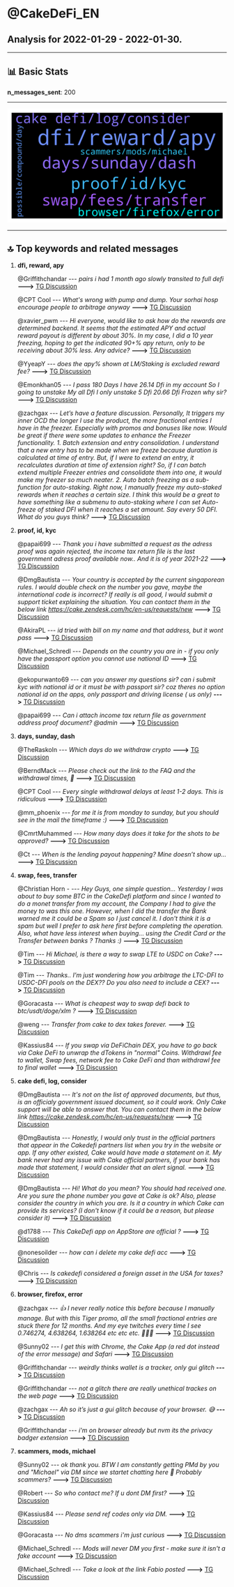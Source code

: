 # **@CakeDeFi_EN**
 ## Analysis for **2022-01-29** - **2022-01-30**.

---

## 📊 **Basic Stats**

**n_messages_sent**: 200

---
![wordcloud](CakeDeFi_EN_1Days_wordcloud.png)

---


## 🔝 **Top keywords and related messages**

1. **dfi, reward, apy**

    @Griffithchandar --- *pairs i had 1 month ago slowly transited to full defi* **--->** [TG Discussion](https://t.me/CakeDeFi_EN/169847)

    @CPT Cool --- *What's wrong with pump and dump. Your sorhai hosp encourage people to arbitrage anyway* **--->** [TG Discussion](https://t.me/CakeDeFi_EN/169785)

    @xavier_pwm --- *Hi everyone, would like to ask how do the rewards are determined backend. It seems that the estimated APY and actual reward payout is different by about 30%. In my case, I did a 10 year freezing, hoping to get the indicated 90+% apy return, only to be receiving about 30% less. Any advice?* **--->** [TG Discussion](https://t.me/CakeDeFi_EN/169438)

    @YyeapY --- *does the apy% shown at LM/Staking is excluded reward fee?* **--->** [TG Discussion](https://t.me/CakeDeFi_EN/169422)

    @Emonkhan05 --- *I pass 180 Days  I have 26.14 Dfi in my account  So I going to unstake My all Dfi I only unstake 5 Dfi 20.66 Dfi Frozen why sir?* **--->** [TG Discussion](https://t.me/CakeDeFi_EN/169831)

    @zachgax --- *Let’s have a feature discussion.   Personally, It triggers my inner OCD the longer I use the product, the more fractional entries I have in the freezer. Especially with promos and bonuses like now. Would be great if there were some updates to enhance the Freezer functionality.   1. Batch extension and entry consolidation.   I understand that a new entry has to be made when we freeze because duration is calculated at time of entry. But, if I were to extend an entry, it recalculates duration at time of extension right? So, if I can batch extend multiple Freezer entries and consolidate them into one, it would make my freezer so much neater.  2. Auto batch freezing as a sub-function for auto-staking.   Right now, I manually freeze my auto-staked rewards when it reaches a certain size. I think this would be a great to have something like a submenu to auto-staking where I can set Auto-freeze of staked DFI when it reaches a set amount. Say every 50 DFI.   What do you guys think?* **--->** [TG Discussion](https://t.me/CakeDeFi_EN/169432)

2. **proof, id, kyc**

    @papai699 --- *Thank you i have submitted a request as the adress proof was again rejected, the income tax return file is the last government adress proof available now.. And it is of year 2021-22* **--->** [TG Discussion](https://t.me/CakeDeFi_EN/169791)

    @DmgBautista --- *Your country is accepted by the current singaporean rules. I would double check on the number you gave, maybe the international code is incorrect?  If really is all good, I would submit a support ticket explaining the situation. You can contact them in the below link   https://cake.zendesk.com/hc/en-us/requests/new* **--->** [TG Discussion](https://t.me/CakeDeFi_EN/169536)

    @AkiraPL --- *id tried with bill on my name and that address, but it wont pass* **--->** [TG Discussion](https://t.me/CakeDeFi_EN/169393)

    @Michael_Schredl --- *Depends on the country you are in - if you only have the passport option you cannot use national ID* **--->** [TG Discussion](https://t.me/CakeDeFi_EN/169902)

    @ekopurwanto69 --- *can you answer my questions sir? can i submit kyc with national id or it must be with passport sir? coz theres no option national id on the apps, only passport and driving license ( us only)* **--->** [TG Discussion](https://t.me/CakeDeFi_EN/169901)

    @papai699 --- *Can i attach income tax return file as government address proof document? @admin* **--->** [TG Discussion](https://t.me/CakeDeFi_EN/169485)

3. **days, sunday, dash**

    @TheRaskoln --- *Which days do we withdraw crypto* **--->** [TG Discussion](https://t.me/CakeDeFi_EN/169743)

    @BerndMack --- *Please check out the link to the FAQ and the withdrawal times, 🙏* **--->** [TG Discussion](https://t.me/CakeDeFi_EN/169915)

    @CPT Cool --- *Every single withdrawal delays at least 1-2 days. This is ridiculous* **--->** [TG Discussion](https://t.me/CakeDeFi_EN/169911)

    @mm_phoenix --- *for me it is from monday to sunday, but you should see in the mail the timeframe :)* **--->** [TG Discussion](https://t.me/CakeDeFi_EN/169841)

    @CmrtMuhammed --- *How many days does it take for the shots to be approved?* **--->** [TG Discussion](https://t.me/CakeDeFi_EN/169566)

    @Ct --- *When is the lending payout happening? Mine doesn’t show up…* **--->** [TG Discussion](https://t.me/CakeDeFi_EN/169505)

4. **swap, fees, transfer**

    @Christian Horn - --- *Hey Guys, one simple question... Yesterday I was about to buy some BTC in the CakeDefi platform and since I wanted to do a monet transfer from my account, the Company I had to give the money to was this one. However, when I did the transfer the Bank warned me it could be a Spam so I just cancel it. I don't think it is a spam but well I prefer to ask here first before completing the operation.   Also, what have less interest when buying... using the Credit Card or the Transfer between banks ?   Thanks :)* **--->** [TG Discussion](https://t.me/CakeDeFi_EN/169690)

    @Tim --- *Hi Michael, is there a way to swap LTE to USDC on Cake?* **--->** [TG Discussion](https://t.me/CakeDeFi_EN/169699)

    @Tim --- *Thanks.. I’m just wondering how you arbitrage the LTC-DFI to USDC-DFI pools on the DEX?? Do you also need to include a CEX?* **--->** [TG Discussion](https://t.me/CakeDeFi_EN/169702)

    @Goracasta --- *What is cheapest way to swap defi back to btc/usdt/doge/xlm ?* **--->** [TG Discussion](https://t.me/CakeDeFi_EN/169802)

    @weng --- *Transfer from cake to dex takes forever.* **--->** [TG Discussion](https://t.me/CakeDeFi_EN/169826)

    @Kassius84 --- *If you swap via DeFiChain DEX, you have to go back via Cake DeFi to unwrap the dTokens in "normal" Coins. Withdrawl fee to wallet, Swap fees, network fee to Cake DeFi and than withdrawl fee to final wallet* **--->** [TG Discussion](https://t.me/CakeDeFi_EN/169809)

5. **cake defi, log, consider**

    @DmgBautista --- *It's not on the list of approved documents, but thus, is an officialy government issued document, so it could work. Only Cake support will be able to answer that. You can contact them in the below link  https://cake.zendesk.com/hc/en-us/requests/new* **--->** [TG Discussion](https://t.me/CakeDeFi_EN/169517)

    @DmgBautista --- *Honestly, I would only trust in the official partners that appear in the Cakedefi partners list when you try in the website or app. If any other existed, Cake would have made a statement on it. My bank never had any issue with Cake official partners, if your bank has made that statement, I would consider that an alert signal.* **--->** [TG Discussion](https://t.me/CakeDeFi_EN/169729)

    @DmgBautista --- *Hi! What do you mean? You should had received one. Are you sure the phone number you gave at Cake is ok?  Also, please consider the country in which you are. Is it a country in which Cake can provide its services? (I don't know if it could be a reason, but please consider it)* **--->** [TG Discussion](https://t.me/CakeDeFi_EN/169527)

    @d1788 --- *This CakeDefi app on AppStore are official ?* **--->** [TG Discussion](https://t.me/CakeDeFi_EN/169685)

    @nonesoilder --- *how can i delete my cake defi acc* **--->** [TG Discussion](https://t.me/CakeDeFi_EN/169817)

    @Chris --- *Is cakedefi considered a foreign asset in the USA for taxes?* **--->** [TG Discussion](https://t.me/CakeDeFi_EN/169757)

6. **browser, firefox, error**

    @zachgax --- *👍 I never really notice this before because I manually manage. But with this Tiger promo, all the small fractional entries are stuck there for 12 months. And my eye twitches every time I see 0.746274, 4.638264, 1.638264 etc etc etc. 🤣🤣🤣* **--->** [TG Discussion](https://t.me/CakeDeFi_EN/169439)

    @Sunny02 --- *I get this with Chrome, the Cake App (a red dot instead of the error message) and Safari* **--->** [TG Discussion](https://t.me/CakeDeFi_EN/169519)

    @Griffithchandar --- *weirdly thinks wallet is a tracker, only gui glitch* **--->** [TG Discussion](https://t.me/CakeDeFi_EN/169855)

    @Griffithchandar --- *not a glitch there are really unethical trackes on the web page* **--->** [TG Discussion](https://t.me/CakeDeFi_EN/169858)

    @zachgax --- *Ah so it’s just a gui glitch because of your browser. 😅* **--->** [TG Discussion](https://t.me/CakeDeFi_EN/169857)

    @Griffithchandar --- *i'm on browser already but nvm its the privacy badger extension* **--->** [TG Discussion](https://t.me/CakeDeFi_EN/169853)

7. **scammers, mods, michael**

    @Sunny02 --- *ok thank you. BTW I am constantly getting PMd by you and "Michael" via DM since we startet chatting here 🙂 Probably scammers?* **--->** [TG Discussion](https://t.me/CakeDeFi_EN/169526)

    @Robert --- *So who contact me? If u dont DM first?* **--->** [TG Discussion](https://t.me/CakeDeFi_EN/169719)

    @Kassius84 --- *Please send ref codes only via DM.* **--->** [TG Discussion](https://t.me/CakeDeFi_EN/169938)

    @Goracasta --- *No dms scammers i'm just curious* **--->** [TG Discussion](https://t.me/CakeDeFi_EN/169803)

    @Michael_Schredl --- *Mods will never DM you first - make sure it isn't a fake account* **--->** [TG Discussion](https://t.me/CakeDeFi_EN/169721)

    @Michael_Schredl --- *Take a look at the link Fabio posted* **--->** [TG Discussion](https://t.me/CakeDeFi_EN/169482)

